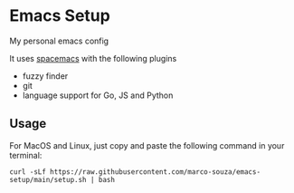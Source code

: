 # Emacs Setup

My personal emacs config

It uses [spacemacs](https://www.spacemacs.org/) with the following plugins

- fuzzy finder
- git
- language support for Go, JS and Python

## Usage

For MacOS and Linux, just copy and paste the following command in your terminal:

```
curl -sLf https://raw.githubusercontent.com/marco-souza/emacs-setup/main/setup.sh | bash
```

